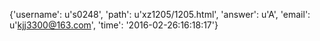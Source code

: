 {'username': u's0248', 'path': u'xz1205/1205.html', 'answer': u'A', 'email': u'kjj3300@163.com', 'time': '2016-02-26:16:18:17'}